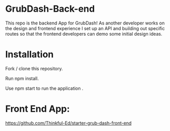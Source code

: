 # GrubDash-Back-end
This repo is the backend App for GrubDash! As another developer works on the design and frontend experience
I set up an API and building out specific routes so that the frontend developers can demo some initial design ideas.

# Installation 
Fork / clone this repository.

Run npm install.

Use npm start to run the application .

# Front End App: 

https://github.com/Thinkful-Ed/starter-grub-dash-front-end

